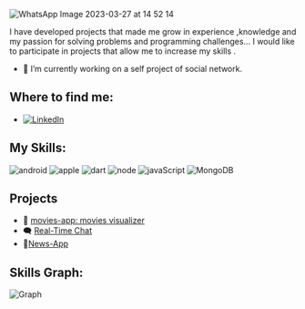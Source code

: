 
  
![WhatsApp Image 2023-03-27 at 14 52 14](https://user-images.githubusercontent.com/97085649/228051512-29263cef-d368-43c9-ae78-f2256a32035f.jpeg)


  
I have developed  projects that made me grow in experience ,knowledge and my passion for solving problems and programming challenges... I would like to participate in projects that allow me to increase my skills .

- 🔭 I’m currently working on a self project of social network.

## Where to find me:

- [![LinkedIn](https://img.shields.io/badge/LinkedIn-0077B5?style=for-the-badge&logo=linkedin&logoColor=white)](https://www.linkedin.com/in/juan-felipe-garcia-quintana-5172a1126)

## My Skills:

![android](https://img.shields.io/badge/Android-3DDC84?style=for-the-badge&logo=android&logoColor=black>)
![apple](https://img.shields.io/badge/iOS-000000?style=for-the-badge&logo=ios&logoColor=white)
![dart](https://img.shields.io/badge/Dart-0175C2?style=for-the-badge&logo=dart&logoColor=white)
![node](https://img.shields.io/badge/Node.js-43853D?style=for-the-badge&logo=node.js&logoColor=white)
![javaScript](https://img.shields.io/badge/JavaScript-F7DF1E?style=for-the-badge&logo=javascript&logoColor=black)
![MongoDB](https://img.shields.io/badge/MongoDB-4EA94B?style=for-the-badge&logo=mongodb&logoColor=white)


## Projects

- :movie_camera: [movies-app: movies visualizer](https://github.com/JuanFGQ/movies-App.git)
- :left_speech_bubble: [Real-Time Chat](https://github.com/JuanFGQ/Real-Time-Chat.git)
- :newspaper:[News-App](https://github.com/JuanFGQ/news_app.git)


## Skills Graph:
![Graph](https://github-readme-stats.vercel.app/api/top-langs/?username=JuanFGQ&theme=blue-green)

